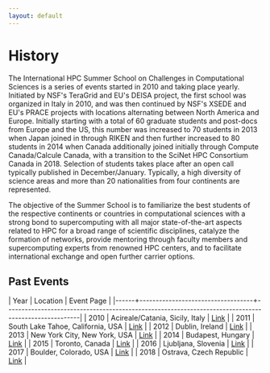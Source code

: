 ```yaml
---
layout: default
---
```


# History

The International HPC Summer School on Challenges in Computational Sciences is a series of events started in 2010 and taking place yearly.
Initiated by NSF's TeraGrid and EU's DEISA project, the first school was organized in Italy in 2010, and was then continued by NSF's XSEDE and EU's PRACE projects with locations alternating between North America and Europe.
Initially starting with a total of 60 graduate students and post-docs from Europe and the US, this number was increased to 70 students in 2013 when Japan joined in through RIKEN and then further increased to 80 students in 2014 when Canada additionally joined initially through Compute Canada/Calcule Canada, with a transition to the SciNet HPC Consortium Canada in 2018.
Selection of students takes place after an open call typically published in December/January.
Typically, a high diversity of science areas and more than 20 nationalities from four continents are represented.

The objective of the Summer School is to familiarize the best students of the respective continents or countries in computational sciences with a strong bond to supercomputing with all major state-of-the-art aspects related to HPC for a broad range of scientific disciplines, catalyze the formation of networks, provide mentoring through faculty members and supercomputing experts from renowned HPC centers, and to facilitate international exchange and open further carrier options.

## Past Events

| Year | Location                          | Event Page                                                                                          |
|------+-----------------------------------+-----------------------------------------------------------------------------------------------------|
| 2010 | Acireale/Catania, Sicily, Italy   | [Link](http://www.isgtw.org/feature/feature-deisa-and-teragrid-host-joint-euus-summer-school-italy) |
| 2011 | South Lake Tahoe, California, USA | [Link](http://www.ncsa.illinois.edu/Conferences/EUS-summerschool/)                                  |
| 2012 | Dublin, Ireland                   | [Link](https://www.xsede.org/web/summerschool12)                                                    |
| 2013 | New York City, New York, USA      | [Link](https://www.xsede.org/web/summerschool13)                                                    |
| 2014 | Budapest, Hungary                 | [Link](https://www.xsede.org/web/summerschool13)                                                    |
| 2015 | Toronto, Canada                   | [Link](https://ihpcss2015.computecanada.ca/)                                                        |
| 2016 | Ljubljana, Slovenia               | [Link](http://ihpcss2016.hpc.fs.uni-lj.si/)                                                         |
| 2017 | Boulder, Colorado, USA            | [Link](https://confluence.xsede.org/display/IH17/International+HPC+Summer+School+2017)              |
| 2018 | Ostrava, Czech Republic           | [Link](http://ihpcss18.it4i.cz)                                                                                              |
